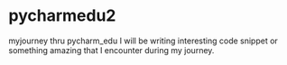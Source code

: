 # pycharmedu2
myjourney thru pycharm_edu
I will be writing interesting code snippet or something amazing that I encounter during my journey.
